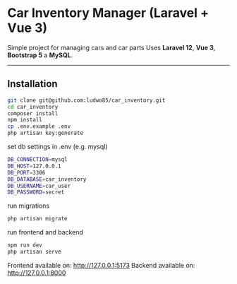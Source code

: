 # Car Inventory Manager (Laravel + Vue 3)

Simple project for managing cars and car parts
Uses **Laravel 12**, **Vue 3**, **Bootstrap 5** a **MySQL**.

---

## Installation

```bash
git clone git@github.com:ludwo85/car_inventory.git
cd car_inventory
composer install
npm install
cp .env.example .env
php artisan key:generate
```

set db settings in .env (e.g. mysql)

```bash
DB_CONNECTION=mysql
DB_HOST=127.0.0.1
DB_PORT=3306
DB_DATABASE=car_inventory
DB_USERNAME=car_user
DB_PASSWORD=secret
```

run migrations
```bash
php artisan migrate
```

run frontend and backend
```bash
npm run dev
php artisan serve
```

Frontend available on: http://127.0.0.1:5173
Backend available on: http://127.0.0.1:8000
